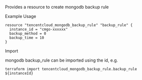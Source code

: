 Provides a resource to create mongodb backup rule

Example Usage

```hcl
resource "tencentcloud_mongodb_backup_rule" "backup_rule" {
  instance_id = "cmgo-xxxxxx"
  backup_method = 0
  backup_time = 10
}
```

Import

mongodb backup_rule can be imported using the id, e.g.

```
terraform import tencentcloud_mongodb_backup_rule.backup_rule ${instanceId}
```
